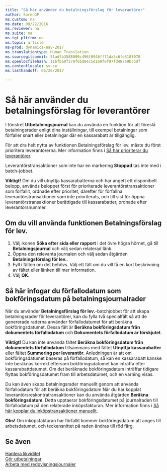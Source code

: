 ```yaml
---
title: "Så här använder du betalningsförslag för leverantörer"
author: SorenGP
ms.custom: na
ms.date: 09/22/2016
ms.reviewer: na
ms.suite: na
ms.tgt_pltfrm: na
ms.topic: article
ms-prod: dynamics-nav-2017
ms.translationtype: Human Translation
ms.sourcegitcommit: 51adfb3588099c496f0946ff71da5c6fe518f070
ms.openlocfilehash: 11bfba9f279f6bd84c5d169f6f97fd48759bc6df
ms.contentlocale: sv-se
ms.lasthandoff: 06/26/2017

---
```


# <a name="how-to-suggest-vendor-payments"></a>Så här använder du betalningsförslag för leverantörer
I fönstret **Utbetalningsjournal** kan du använda en funktion för att föreslå betalningsrader enligt dina inställningar, till exempel betalningar som förfaller snart eller betalningar där en kassarabatt är tillgänglig.

För att dra helt nytta av funktionen Betalningsförslag för lev. måste du först prioritera leverantörerna. Mer information finns i [Så här prioriterar du leverantörer](purchasing-how-prioritize-vendors.md).

Leverantörstransaktioner som inte har en markering **Stoppad** tas inte med i batch-jobbet.  

**Viktigt!** Om du vill utnyttja kassarabatterna och har angett ett disponibelt belopp, används beloppet först för prioriterade leverantörstransaktioner som förfallit, ordnade efter prioritet, därefter för förfallna leverantörstransaktioner som inte prioriterats, och till sist för öppna leverantörstransaktioner berättigade till kassarabatter, ordnade efter leverantörsnummer.

## <a name="to-use-the-suggest-vendor-payments-function"></a>Om du vill använda funktionen Betalningsförslag för lev.
1. Välj ikonen **Söka efter sida eller rapport** i det övre högra hörnet, gå till **Betalningsjournal** och välj sedan relaterad länk.
2. Öppna den relevanta journalen och välj sedan åtgärden **Betalningsförslag för lev.**.
3. Fyll i fälten om det behövs. Välj ett fält om du vill få en kort beskrivning av fältet eller länken till mer information.
4. Välj **OK**.

## <a name="to-insert-the-due-date-as-posting-date-on-payment-journal-lines"></a>Så här infogar du förfallodatum som bokföringsdatum på betalningsjournalrader
När du använder **Betalningsförslag för lev.**-batchjobbet för att skapa betalningsrader för leverantörer, kan du fylla två specialfält så att de genererade raderna använder förfallodatumet för att beräkna bokföringsdatumet. Dessa fält är **Beräkna bokföringsdatum från dokumentets förfallodatum** och **Dokumentets förfallodatum är förskjutet**.

**Viktigt!** Du kan inte använda fältet **Beräkna bokföringsdatum från dokumentets förfallodatum** tillsammans med fältet **Utnyttja kassarabatter** eller fältet **Summering per leverantör**. Anledningen är att om bokföringsdatumet baseras på förfallodatum, så kan en kassarabatt kanske inte beräknas korrekt eftersom bokföringsdatumet kan inträffa efter kassarabattdatumet.
Om det beräknade bokföringsdatum inträffar tidigare flyttas bokföringsdatumet fram till arbetsdatumet, och en varning visas.

Du kan även skapa betalningsrader manuellt genom att använda förfallodatum för att beräkna bokföringsdatum När du har kopplat leverantörsreskontratransaktioner kan du använda åtgärden **Beräkna bokföringsdatum**. Detta upptaerar bokföringsdatumet på journalraden till förfallodatum på den relaterade inköpsfakturan. Mer information finns i [Så här kopplar du inköpstransaktioner manuellt](payables-how-apply-purchase-transactions-manually.md).  

**Obs!** Om inköpsfakturan har förfallit kommer bokföringsdatum att anges till arbetsdatumet, och teckensnittet på raden ändras till röd färg.

## <a name="see-also"></a>Se även
[Hantera likviditet](payables-manage-payables.md)  
[Gör utbetalningar](payables-make-payments.md)  
[Arbeta med redovisningsjournaler](ui-work-general-journals.md)

